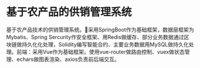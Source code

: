 # 基于农产品的供销管理系统
基于农产品技术的供销管理系统。采用SpringBoot作为基础框架，数据层框架为Mybatis、Spring Sercurity作安全框架、用Redis做缓存、部分业务数据通过区块链做持久化化处理，Solidity编写智能合约、主要业务数据用MySQL做持久化处理。前端：采用Vue作为基础框架。使用vue-router做路由控制、vuex做状态管理、echars做图表渲染、axios负责前后端交互。
